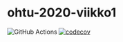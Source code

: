 # ohtu-2020-viikko1

![GitHub Actions](https://github.com/mikkoka/ohtu-2020-viikko1/workflows/Java%20CI%20with%20Gradle/badge.svg)
[![codecov](https://codecov.io/gh/mikkoka/ohtu-2020-viikko1/branch/main/graph/badge.svg?token=1AA8G8JMHC)](undefined)
